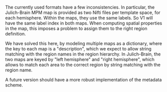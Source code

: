 The currently used formats have a few inconsistencies. In particular, the
Julich-Brain MPM map is provided as two Nifti files per template space, for
each hemisphere. Within the maps, they use the same labels. So V1 will have the
same label index in both maps. When computing spatial properties in the map,
this imposes a problem to assign them to the right region definition.

We have solved this here, by modeling multiple maps as a dictionary, where the
key to each map is a "description", which we expect to allow string matching
with the region names in the region hierarchy. In Julich-Brain, the two maps
are keyed by "left hemisphere" and "right hemisphere", which allows to match
each area to the correct region by string matching with the region name.

A future version should have a more robust implementation of the metadata scheme.

